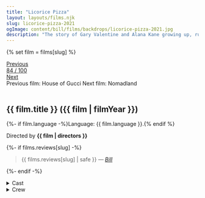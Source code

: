 ```yaml
---
title: "Licorice Pizza"
layout: layouts/films.njk
slug: licorice-pizza-2021
ogImage: content/bill/films/backdrops/licorice-pizza-2021.jpg
description: "The story of Gary Valentine and Alana Kane growing up, running around and going through the treacherous navigation of first love in the San Fernando Valley, 1973."
---
```


{% set film = films[slug] %}

<nav class="films">
  <div class="prev">
    <a href="../house-of-gucci-2021"><i class="fa-solid fa-chevron-left fa-xs"></i> Previous</a>
  </div>
  <div>
    <a class="simple" href="../">84 / 100</a>
  </div>
  <div class="next">
    <a href="../nomadland-2021">Next <i class="fa-solid fa-chevron-right fa-xs"></i></a>
  </div>
  <div class="hint">
    <span class="prev-hint">
      <span class="sr-only">Previous film:</span>
      House of Gucci
    </span>
    <span class="next-hint">
      <span class="sr-only">Next film:</span>
      Nomadland
    </span>
  </div>
</nav>

<article class="film slug-licorice-pizza-2021">
  <div class="backdrop-and-poster">
    <img class="poster" src="../films/posters/{{ slug }}.jpg" alt="">
    <img class="backdrop" src="../films/backdrops/{{ slug }}.jpg" alt="">
  </div>

  <h1>{{ film.title }} ({{ film | filmYear }})</h1>

  <p>
    {%- if film.language -%}Language: {{ film.language }}.{% endif %}
    
  </p>

  <p class="director">
    Directed by <strong>{{ film | directors }}</strong>
  </p>

  {%- if films.reviews[slug] -%}
    <blockquote> 
      {{ films.reviews[slug] | safe }} <em>—&nbsp;<a href="/bill">Bill</a></em>
    </blockquote> 
  {%- endif -%}

  <details>
    <summary>
      Cast
    </summary>
    <ul>
      {%- for cast in film.credits.cast -%}
        <li>
          {{ cast.name }} as <em>{{ cast.character }}</em>
        </li>
      {%- endfor -%}
    </ul>
  </details>

  <details>
    <summary>
      Crew
    </summary>
    <ul>
      {%- for crew in film.credits.crew -%}
        <li>
          {{ crew.name }} &mdash; <em>{{ crew.job }}</em>
        </li>
      {%- endfor -%}
    </ul>
  </details>

</article>

